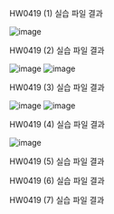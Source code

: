 HW0419 (1) 실습 파일 결과

![image](https://github.com/drawarepair/React/assets/102895287/ffa437da-86f0-476b-b62f-fb2356c5fcd9)

HW0419 (2) 실습 파일 결과

![image](https://github.com/drawarepair/React/assets/102895287/6f2d84c7-ac90-486e-bf8f-fa3d6404da7b) ![image](https://github.com/drawarepair/React/assets/102895287/74f0a9c4-cc3b-4664-8533-be1ae9e042c9)


HW0419 (3) 실습 파일 결과

![image](https://github.com/drawarepair/React/assets/102895287/d909b30b-bb75-4e74-9e78-bc11aae69186) ![image](https://github.com/drawarepair/React/assets/102895287/acde7e2b-91f2-48e9-934e-f27ce7fbf396)


HW0419 (4) 실습 파일 결과

![image](https://github.com/drawarepair/React/assets/102895287/690f67ec-5335-4dea-a0e6-817fa733199a)

HW0419 (5) 실습 파일 결과


HW0419 (6) 실습 파일 결과


HW0419 (7) 실습 파일 결과

